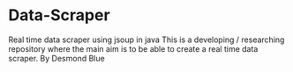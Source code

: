 # Data-Scraper
Real time data scraper using jsoup in java
This is a developing / researching repository where the main aim is to be able to create a real time data scraper.
By Desmond Blue
